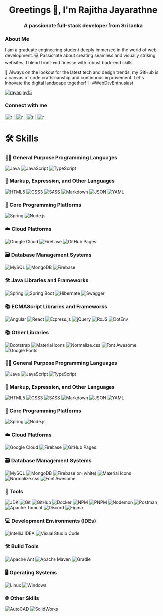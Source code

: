 <h1 align="center">Greetings 👋, I'm Rajitha Jayarathne</h1>
<h3 align="center">A passionate full-stack developer from Sri lanka</h3>
<h3 align="left">About Me</h3>
<p align="left">
  I am a graduate engineering student deeply immersed in the world of web development. 💻 Passionate about creating seamless and visually striking websites, I blend front-end finesse with robust back-end skills.

🚀 Always on the lookout for the latest tech and design trends, my GitHub is a canvas of code craftsmanship and continuous improvement. Let's innovate the digital landscape together! ✨ #WebDevEnthusiast
</p>

<p align="left"> <a href="https://twitter.com/rayanjay15" target="blank"><img src="https://img.shields.io/twitter/follow/rayanjay15?logo=twitter&style=for-the-badge" alt="rayanjay15" /></a> </p>

<h3 align="left">Connect with me</h3>
<p align="left">
<a href="https://twitter.com/rayanjay15" target="blank"><img align="center" src="https://raw.githubusercontent.com/rahuldkjain/github-profile-readme-generator/master/src/images/icons/Social/twitter.svg" alt="rayanjay15" height="20" width="30" /></a>
<a href="https://linkedin.com/in/rayanjay15" target="blank"><img align="center" src="https://raw.githubusercontent.com/rahuldkjain/github-profile-readme-generator/master/src/images/icons/Social/linked-in-alt.svg" alt="rayanjay15" height="20" width="30" /></a>
<a href="https://www.hackerrank.com/rayanjay15" target="blank"><img align="center" src="https://raw.githubusercontent.com/rahuldkjain/github-profile-readme-generator/master/src/images/icons/Social/hackerrank.svg" alt="rayanjay15" height="20" width="30" /></a>
<a href="https://www.leetcode.com/rayanjay15" target="blank"><img align="center" src="https://raw.githubusercontent.com/rahuldkjain/github-profile-readme-generator/master/src/images/icons/Social/leet-code.svg" alt="rayanjay15" height="20" width="30" /></a>
</p>
<h1>                                        </h1>

# 🛠️ Skills

### 👨‍💻 General Purpose Programming Languages
![Java](https://img.shields.io/badge/Java-%23ED8B00.svg?&style=for-the-badge&logo=java&logoColor=white)
![JavaScript](https://img.shields.io/badge/JavaScript-%23323330.svg?&style=for-the-badge&logo=javascript&logoColor=%23F7DF1E)
![TypeScript](https://img.shields.io/badge/TypeScript-%2320232A.svg?&style=for-the-badge&logo=typescript&logoColor=%3178C6)


### 🎨 Markup, Expression, and Other Languages
![HTML5](https://img.shields.io/badge/HTML5-%23E34F26.svg?&style=for-the-badge&logo=html5&logoColor=white)
![CSS3](https://img.shields.io/badge/CSS3-%231572B6.svg?&style=for-the-badge&logo=css3&logoColor=white)
![SASS](https://img.shields.io/badge/SASS-%23CC6699.svg?&style=for-the-badge&logo=sass&logoColor=white)
![Markdown](https://img.shields.io/badge/Markdown-%23000000.svg?&style=for-the-badge&logo=markdown&logoColor=white)
![JSON](https://img.shields.io/badge/JSON-%23000000.svg?&style=for-the-badge&logo=json&logoColor=white)
![YAML](https://img.shields.io/badge/YAML-%231A202C.svg?&style=for-the-badge&logo=yaml&logoColor=white)

### 🚀 Core Programming Platforms
![Spring](https://img.shields.io/badge/Spring-%236DB33F.svg?&style=for-the-badge&logo=spring&logoColor=white)
![Node.js](https://img.shields.io/badge/Node.js-%23339933.svg?&style=for-the-badge&logo=node.js&logoColor=white)

### ☁️ Cloud Platforms
![Google Cloud](https://img.shields.io/badge/Google_Cloud-%234285F4.svg?&style=for-the-badge&logo=google-cloud&logoColor=white)
![Firebase](https://img.shields.io/badge/Firebase-%23FFCA28.svg?&style=for-the-badge&logo=firebase&logoColor=black)
![GitHub Pages](https://img.shields.io/badge/GitHub_Pages-%23181717.svg?&style=for-the-badge&logo=github&logoColor=white)

### 🗃️ Database Management Systems
![MySQL](https://img.shields.io/badge/MySQL-%234479A1.svg?&style=for-the-badge&logo=mysql&logoColor=white)
![MongoDB](https://img.shields.io/badge/MongoDB-%2347A248.svg?&style=for-the-badge&logo=mongodb&logoColor=white)
![Firebase](https://img.shields.io/badge/Firebase-%23FFCA28.svg?&style=for-the-badge&logo=firebase&logoColor=black)

### 🛠️ Java Libraries and Frameworks
![Spring](https://img.shields.io/badge/Spring-%236DB33F.svg?&style=for-the-badge&logo=spring&logoColor=white)
![Spring Boot](https://img.shields.io/badge/Spring_Boot-%236DB33F.svg?&style=for-the-badge&logo=spring-boot&logoColor=white)
![Hibernate](https://img.shields.io/badge/Hibernate-%23339933.svg?&style=for-the-badge&logo=hibernate&logoColor=white)
![Swagger](https://img.shields.io/badge/Swagger-%2385EA2D.svg?&style=for-the-badge&logo=swagger&logoColor=black)

### 📚 ECMAScript Libraries and Frameworks
![Angular](https://img.shields.io/badge/Angular-%23DD0031.svg?&style=for-the-badge&logo=angular&logoColor=white)
![React](https://img.shields.io/badge/React-%2361DAFB.svg?&style=for-the-badge&logo=react&logoColor=black)
![Express.js](https://img.shields.io/badge/Express.js-%23404D59.svg?&style=for-the-badge&logo=express&logoColor=%2361DAFB)
![jQuery](https://img.shields.io/badge/jQuery-%230769AD.svg?&style=for-the-badge&logo=jquery&logoColor=white)
![RxJS](https://img.shields.io/badge/RxJS-%23B7178C.svg?&style=for-the-badge&logo=reactivex&logoColor=white)
![DotEnv](https://img.shields.io/badge/DotEnv-%235C812F.svg?&style=for-the-badge&logo=dotenv&logoColor=white)

### 📚 Other Libraries
![Bootstrap](https://img.shields.io/badge/Bootstrap-%23563D7C.svg?&style=for-the-badge&logo=bootstrap&logoColor=white)
![Material Icons](https://img.shields.io/badge/Material_Icons-%232196F3.svg?&style=for-the-badge&logo=material-design-icons&logoColor=white)
![Normalize.css](https://img.shields.io/badge/Normalize.css-%23352A31.svg?&style=for-the-badge&logo=github&logoColor=white)
![Font Awesome](https://img.shields.io/badge/Font_Awesome-%23333.svg?&style=for-the-badge&logo=font-awesome&logoColor=white)
![Google Fonts](https://img.shields.io/badge/Google_Fonts-%234285F4.svg?&style=for-the-badge&logo=google-fonts&logoColor=white)


### 👨‍💻 General Purpose Programming Languages
![Java](https://img.shields.io/badge/Java-%23ED8B00.svg?&style=for-the-badge&logo=java&logoColor=white)
![JavaScript](https://img.shields.io/badge/JavaScript-%23323330.svg?&style=for-the-badge&logo=javascript&logoColor=%23F7DF1E)
![TypeScript](https://img.shields.io/badge/TypeScript-%2320232A.svg?&style=for-the-badge&logo=typescript&logoColor=%3178C6)

### 🎨 Markup, Expression, and Other Languages
![HTML5](https://img.shields.io/badge/HTML5-%23E34F26.svg?&style=for-the-badge&logo=html5&logoColor=white)
![CSS3](https://img.shields.io/badge/CSS3-%231572B6.svg?&style=for-the-badge&logo=css3&logoColor=white)
![SASS](https://img.shields.io/badge/SASS-%23CC6699.svg?&style=for-the-badge&logo=sass&logoColor=white)
![Markdown](https://img.shields.io/badge/Markdown-%23000000.svg?&style=for-the-badge&logo=markdown&logoColor=white)
![JSON](https://img.shields.io/badge/JSON-%23000000.svg?&style=for-the-badge&logo=json&logoColor=white)
![YAML](https://img.shields.io/badge/YAML-%231A202C.svg?&style=for-the-badge&logo=yaml&logoColor=white)

### 🚀 Core Programming Platforms
![Spring](https://img.shields.io/badge/Spring-%236DB33F.svg?&style=for-the-badge&logo=spring&logoColor=white)
![Node.js](https://img.shields.io/badge/Node.js-%23339933.svg?&style=for-the-badge&logo=node.js&logoColor=white)

### ☁️ Cloud Platforms
![Google Cloud](https://img.shields.io/badge/Google_Cloud-%234285F4.svg?&style=for-the-badge&logo=google-cloud&logoColor=white)
![Firebase](https://img.shields.io/badge/Firebase-%23FFCA28.svg?&style=for-the-badge&logo=firebase&logoColor=black)
![GitHub Pages](https://img.shields.io/badge/GitHub_Pages-%23181717.svg?&style=for-the-badge&logo=github&logoColor=white)

### 🗃️ Database Management Systems
![MySQL](https://img.shields.io/badge/MySQL-%234479A1.svg?&style=for-the-badge&logo=mysql&logoColor=white)
![MongoDB](https://img.shields.io/badge/MongoDB-%2347A248.svg?&style=for-the-badge&logo=mongodb&logoColor=white)
![Firebase](https://img.shields.io/badge/Firebase-%23FFCA28.svg?&style=for-the-badge&logo=firebase&logoColor=black)
or=white)
![Material Icons](https://img.shields.io/badge/Material_Icons-%232196F3.svg?&style=for-the-badge&logo=material-design-icons&logoColor=white)
![Normalize.css](https://img.shields.io/badge/Normalize.css-%23352A31.svg?&style=for-the-badge&logo=github&logoColor=white)
![Font Awesome](https://img.shields.io/badge/Font_Awesome-%23333.svg?&style=for-the-badge&logo=font-awesome&logoColor=white)




### 🔧 Tools

![JDK](https://img.shields.io/badge/JDK-%23EA3E3E.svg?&style=for-the-badge&logo=java&logoColor=white)
![Git](https://img.shields.io/badge/Git-%23F05032.svg?&style=for-the-badge&logo=git&logoColor=white)
![GitHub](https://img.shields.io/badge/GitHub-%23181717.svg?&style=for-the-badge&logo=github&logoColor=white)
![Docker](https://img.shields.io/badge/Docker-%232496ED.svg?&style=for-the-badge&logo=docker&logoColor=white)
![NPM](https://img.shields.io/badge/NPM-%23CB3837.svg?&style=for-the-badge&logo=npm&logoColor=white)
![PNPM](https://img.shields.io/badge/PNPM-%23F53828.svg?&style=for-the-badge&logo=pnpm&logoColor=white)
![Nodemon](https://img.shields.io/badge/Nodemon-%232496ED.svg?&style=for-the-badge&logo=nodemon&logoColor=white)
![Postman](https://img.shields.io/badge/Postman-%23FF6C37.svg?&style=for-the-badge&logo=postman&logoColor=white)
![Apache Tomcat](https://img.shields.io/badge/Apache_Tomcat-%23F8DC75.svg?&style=for-the-badge&logo=apache&logoColor=black)
![Discord](https://img.shields.io/badge/Discord-%237289DA.svg?&style=for-the-badge&logo=discord&logoColor=white)
![Figma](https://img.shields.io/badge/Figma-%23F24E1E.svg?&style=for-the-badge&logo=figma&logoColor=white)

### 💻 Development Environments (IDEs)

![IntelliJ IDEA](https://img.shields.io/badge/IntelliJ_IDEA-%23000000.svg?&style=for-the-badge&logo=intellij-idea&logoColor=white)
![Visual Studio Code](https://img.shields.io/badge/Visual_Studio_Code-%23007ACC.svg?&style=for-the-badge&logo=visual-studio-code&logoColor=white)

### 🛠️ Build Tools

![Apache Ant](https://img.shields.io/badge/Apache_Ant-%23A81C7D.svg?&style=for-the-badge&logo=apache-ant&logoColor=white)
![Apache Maven](https://img.shields.io/badge/Apache_Maven-%23C71A36.svg?&style=for-the-badge&logo=apache-maven&logoColor=white)
![Gradle](https://img.shields.io/badge/Gradle-%23002326.svg?&style=for-the-badge&logo=gradle&logoColor=white)

### 🖥️ Operating Systems

![Linux](https://img.shields.io/badge/Linux-%23FCC624.svg?&style=for-the-badge&logo=linux&logoColor=black)
![Windows](https://img.shields.io/badge/Windows-%230078D6.svg?&style=for-the-badge&logo=windows&logoColor=white)

### 🌐 Other Skills

![AutoCAD](https://img.shields.io/badge/AutoCAD-%23FF8C00.svg?&style=for-the-badge&logo=autocad&logoColor=white)
![SolidWorks](https://img.shields.io/badge/SolidWorks-%23E60000.svg?&style=for-the-badge&logo=solidworks&logoColor=white)













